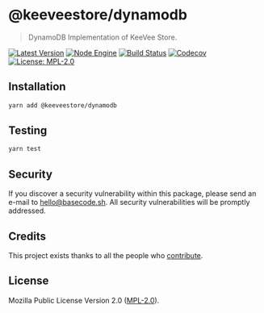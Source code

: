 # @keeveestore/dynamodb

> DynamoDB Implementation of KeeVee Store.

[![Latest Version](https://badgen.now.sh/npm/v/@keeveestore/dynamodb)](https://www.npmjs.com/package/@keeveestore/dynamodb)
[![Node Engine](https://badgen.now.sh/npm/node/@keeveestore/dynamodb)](https://www.npmjs.com/package/@keeveestore/dynamodb)
[![Build Status](https://badgen.now.sh/circleci/github/keeveestore/dynamodb)](https://circleci.com/gh/keeveestore/dynamodb)
[![Codecov](https://badgen.now.sh/codecov/c/github/keeveestore/dynamodb)](https://codecov.io/gh/keeveestore/dynamodb)
[![License: MPL-2.0](https://badgen.now.sh/badge/license/MPL-2.0/green)](https://mozilla.org/MPL/2.0/)

## Installation

```bash
yarn add @keeveestore/dynamodb
```

## Testing

```bash
yarn test
```

## Security

If you discover a security vulnerability within this package, please send an e-mail to hello@basecode.sh. All security vulnerabilities will be promptly addressed.

## Credits

This project exists thanks to all the people who [contribute](../../contributors).

## License

Mozilla Public License Version 2.0 ([MPL-2.0](./LICENSE)).
